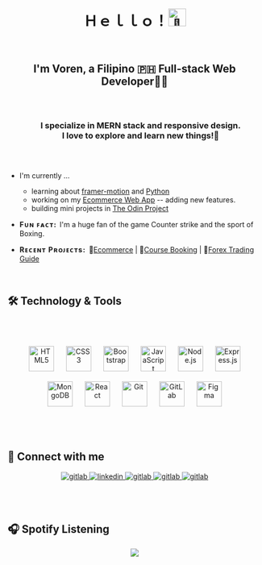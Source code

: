 # <div align="center">Ｈｅｌｌｏ！<img src="https://em-content.zobj.net/source/noto-emoji-animations/344/waving-hand_1f44b.gif" style="height: 35px; width: 35px;" alt="👋"/> </div>  <br/>
  

## <div align="center">I'm Voren, a Filipino 🇵🇭 Full-stack Web Developer👨‍💻<br/><br/></div>

  
<div id="user-content-toc" align="center">
  <ul>
    <summary><h3 style="display: inline-block;"> I specialize in MERN stack and responsive design. <br/>I love to explore and learn new things!🚀</h3></summary>
  </ul>
</div> <br/>
  

- I'm currently ... 
    - learning about [framer-motion](https://www.npmjs.com/package/framer-motion) and [Python](https://www.python.org/)
    - working on my <a href="https://github.com/GITvoren/ecommerce-react">Ecommerce Web App</a> -- adding new features.
    - building mini projects in [The Odin Project](https://www.theodinproject.com/)
    
- <strong>F&#8202;ᴜ&#8202;ɴ&#8202;&#8202; ꜰ&#8202;ᴀ&#8202;ᴄ&#8202;ᴛ&#8202;:&nbsp;</strong> I'm a huge fan of the game Counter strike and the sport of Boxing.  

  
- <strong>R&#8202;ᴇ&#8202;ᴄ&#8202;ᴇ&#8202;ɴ&#8202;ᴛ&#8202;&#8202; P&#8202;ʀ&#8202;ᴏ&#8202;ᴊ&#8202;ᴇ&#8202;ᴄ&#8202;ᴛ&#8202;s&#8202;:&nbsp;</strong> 🛒<a href="https://github.com/GITvoren/ecommerce-react">Ecommerce</a> | 🏫<a href="https://github.com/GITvoren/course-booking-react">Course Booking</a> | 📖<a href="https://github.com/GITvoren/static-forexcourse-bootstrap">Forex Trading Guide</a>

<br/>

## 🛠️ Technology & Tools


### &nbsp;  
<div align="center">  
<a href="https://en.wikipedia.org/wiki/HTML5" target="_blank"><img style="margin: 10px" src="https://profilinator.rishav.dev/skills-assets/html5-original-wordmark.svg" alt="HTML5" height="50" /></a>  
<a href="https://www.w3schools.com/css/" target="_blank"><img style="margin: 10px" src="https://profilinator.rishav.dev/skills-assets/css3-original-wordmark.svg" alt="CSS3" height="50" /></a>  
<a href="https://getbootstrap.com/docs/3.4/javascript/" target="_blank"><img style="margin: 10px" src="https://profilinator.rishav.dev/skills-assets/bootstrap-plain.svg" alt="Bootstrap" height="50" /></a>  
<a href="https://www.javascript.com/" target="_blank"><img style="margin: 10px" src="https://profilinator.rishav.dev/skills-assets/javascript-original.svg" alt="JavaScript" height="50" /></a>  
<a href="https://nodejs.org/" target="_blank"><img style="margin: 10px" src="https://profilinator.rishav.dev/skills-assets/nodejs-original-wordmark.svg" alt="Node.js" height="50" /></a>  
<a href="https://expressjs.com/" target="_blank"><img style="margin: 10px" src="https://profilinator.rishav.dev/skills-assets/express-original-wordmark.svg" alt="Express.js" height="50" /></a>  
<a href="https://www.mongodb.com/" target="_blank"><img style="margin: 10px" src="https://profilinator.rishav.dev/skills-assets/mongodb-original-wordmark.svg" alt="MongoDB" height="50" /></a>  
<a href="https://reactjs.org/" target="_blank"><img style="margin: 10px" src="https://profilinator.rishav.dev/skills-assets/react-original-wordmark.svg" alt="React" height="50" /></a>  
<a href="https://github.com/" target="_blank"><img style="margin: 10px" src="https://profilinator.rishav.dev/skills-assets/git-scm-icon.svg" alt="Git" height="50" /></a>  
<a href="https://about.gitlab.com/" target="_blank"><img style="margin: 10px" src="https://profilinator.rishav.dev/skills-assets/gitlab.svg" alt="GitLab" height="50" /></a>  
<a href="https://www.figma.com/" target="_blank"><img style="margin: 10px" src="https://profilinator.rishav.dev/skills-assets/figma-icon.svg" alt="Figma" height="50" /></a>  
</div>  

<br/>  <br/> 


## 📱 Connect with me 
<div align="center">
  
<a href="mailto:tejuco.voren@gmail.com" target="_blank">
<img src=https://img.shields.io/badge/gmail-DC143C.svg?&style=for-the-badge&logo=gmail&logoColor=white alt=gitlab style="margin-bottom: 5px;" />
</a>
  
<a href="https://linkedin.com/in/tejucovoren" target="_blank">
<img src=https://img.shields.io/badge/linkedin-%231E77B5.svg?&style=for-the-badge&logo=linkedin&logoColor=white alt=linkedin style="margin-bottom: 5px;" />
</a>

<a href="https://m.me/v0e2i2t1" target="_blank">
<img src=https://img.shields.io/badge/messenger-87CEEB.svg?&style=for-the-badge&logo=messenger&logoColor=white alt=gitlab style="margin-bottom: 5px;" />
</a>

<a href="https://gitlab.com/voren_git" target="_blank">
<img src=https://img.shields.io/badge/gitlab-330F63.svg?&style=for-the-badge&logo=gitlab&logoColor=white alt=gitlab style="margin-bottom: 5px;" />
</a>  

<a href="https://t.me/v_dev_mobius" target="_blank">
<img src=https://img.shields.io/badge/telegram-ADD8E6.svg?&style=for-the-badge&logo=telegram&logoColor=white alt=gitlab style="margin-bottom: 5px;" />
</a>
  

  
</div>
  

<br/>  <br/>


## 🎧 Spotify Listening
<div align="center"><img src="https://spotify-github-profile.vercel.app/api/view?uid=7bgvvq6gfhgpwg8kwmvtuoo4z&cover_image=true&theme=default&show_offline=false&background_color=121212&interchange=false" /></div>
<br />
